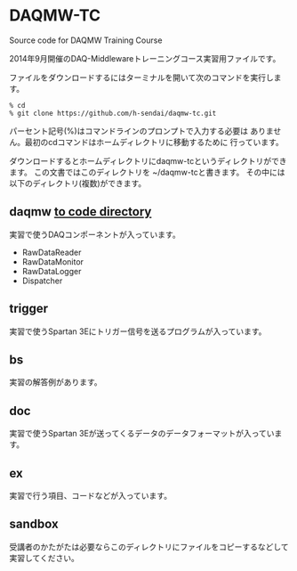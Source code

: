 DAQMW-TC
========

Source code for DAQMW Training Course

2014年9月開催のDAQ-Middlewareトレーニングコース実習用ファイルです。

ファイルをダウンロードするにはターミナルを開いて次のコマンドを実行します。

    % cd
    % git clone https://github.com/h-sendai/daqmw-tc.git

パーセント記号(%)はコマンドラインのプロンプトで入力する必要は
ありません。最初のcdコマンドはホームディレクトリに移動するために
行っています。

ダウンロードするとホームディレクトリにdaqmw-tcというディレクトリができます。
この文書ではこのディレクトリを ~/daqmw-tcと書きます。
その中には以下のディレクトリ(複数)ができます。

daqmw [to code directory](daqmw/)
---------------------------------

実習で使うDAQコンポーネントが入っています。

* RawDataReader
* RawDataMonitor
* RawDataLogger
* Dispatcher

trigger
-------

実習で使うSpartan 3Eにトリガー信号を送るプログラムが入っています。

bs
--

実習の解答例があります。

doc
---

実習で使うSpartan 3Eが送ってくるデータのデータフォーマットが入っています。

ex
--

実習で行う項目、コードなどが入っています。

sandbox
-------

受講者のかたがたは必要ならこのディレクトリにファイルをコピーするなどして
実習してください。
